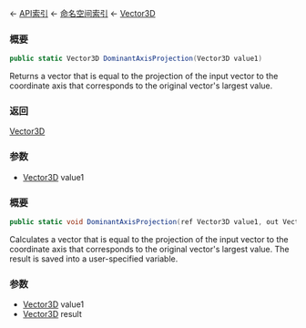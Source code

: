 ← [API索引](Api-Index) ← [命名空间索引](Namespace-Index) ← [Vector3D](VRageMath.Vector3D)

### 概要

```csharp
public static Vector3D DominantAxisProjection(Vector3D value1)
```

Returns a vector that is equal to the projection of the input vector to the coordinate axis that corresponds to the original vector's largest value.

### 返回

[Vector3D](VRageMath.Vector3D)

### 参数

* [Vector3D](VRageMath.Vector3D) value1
### 概要

```csharp
public static void DominantAxisProjection(ref Vector3D value1, out Vector3D result)
```

Calculates a vector that is equal to the projection of the input vector to the coordinate axis that corresponds to the original vector's largest value. The result is saved into a user-specified variable.

### 参数

* [Vector3D](VRageMath.Vector3D) value1
* [Vector3D](VRageMath.Vector3D) result
